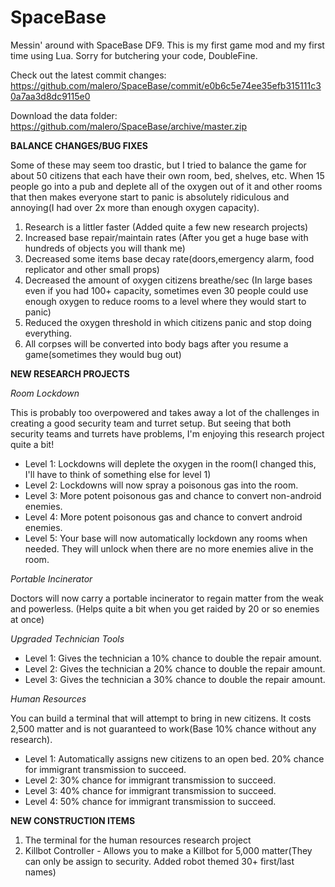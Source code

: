 SpaceBase
=========

Messin' around with SpaceBase DF9. This is my first game mod and my first time using Lua. Sorry for butchering your code, DoubleFine.

Check out the latest commit changes:
https://github.com/malero/SpaceBase/commit/e0b6c5e74ee35efb315111c30a7aa3d8dc9115e0

Download the data folder:
https://github.com/malero/SpaceBase/archive/master.zip

**BALANCE CHANGES/BUG FIXES**

Some of these may seem too drastic, but I tried to balance the game for about 50 citizens that each have their own room, bed, shelves, etc. When 15 people go into a pub and deplete all of the oxygen out of it and other rooms that then makes everyone start to panic is absolutely ridiculous and annoying(I had over 2x more than enough oxygen capacity).

1. Research is a littler faster (Added quite a few new research projects)
2. Increased base repair/maintain rates (After you get a huge base with hundreds of objects you will thank me)
3. Decreased some items base decay rate(doors,emergency alarm, food replicator and other small props)
4. Decreased the amount of oxygen citizens breathe/sec (In large bases even if you had 100+ capacity, sometimes even 30 people could use enough oxygen to reduce rooms to a level where they would start to panic)
5. Reduced the oxygen threshold in which citizens panic and stop doing everything.
6. All corpses will be converted into body bags after you resume a game(sometimes they would bug out)

**NEW RESEARCH PROJECTS**

*Room Lockdown*

This is probably too overpowered and takes away a lot of the challenges in creating a good security team and turret setup. But seeing that both security teams and turrets have problems, I'm enjoying this research project quite a bit!

- Level 1: Lockdowns will deplete the oxygen in the room(I changed this, I'll have to think of something else for level 1)
- Level 2: Lockdowns will now spray a poisonous gas into the room.
- Level 3: More potent poisonous gas and chance to convert non-android enemies.
- Level 4: More potent poisonous gas and chance to convert android enemies.
- Level 5: Your base will now automatically lockdown any rooms when needed. They will unlock when there are no more enemies alive in the room.

*Portable Incinerator*

Doctors will now carry a portable incinerator to regain matter from the weak and powerless. (Helps quite a bit when you get raided by 20 or so enemies at once)

*Upgraded Technician Tools*

- Level 1: Gives the technician a 10% chance to double the repair amount.
- Level 2: Gives the technician a 20% chance to double the repair amount.
- Level 3: Gives the technician a 30% chance to double the repair amount.

*Human Resources*

You can build a terminal that will attempt to bring in new citizens. It costs 2,500 matter and is not guaranteed to work(Base 10% chance without any research).

- Level 1: Automatically assigns new citizens to an open bed. 20% chance for immigrant transmission to succeed.
- Level 2: 30% chance for immigrant transmission to succeed.
- Level 3: 40% chance for immigrant transmission to succeed.
- Level 4: 50% chance for immigrant transmission to succeed.

**NEW CONSTRUCTION ITEMS**

1. The terminal for the human resources research project
2. Killbot Controller - Allows you to make a Killbot for 5,000 matter(They can only be assign to security. Added robot themed 30+ first/last names)




